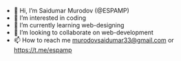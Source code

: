 - 👋 Hi, I’m Saidumar Murodov (@ESPAMP)
- 👀 I’m interested in coding
- 🌱 I’m currently learning web-designing
- 💞️ I’m looking to collaborate on web-development
- 📫 How to reach me murodovsaidumar33@gmail.com or https://t.me/espamp

<!---
ESPAMP/ESPAMP is a ✨ special ✨ repository because its `README.md` (this file) appears on your GitHub profile.
You can click the Preview link to take a look at your changes.
--->
